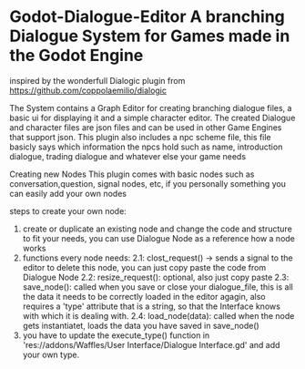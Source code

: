 # Godot-Dialogue-Editor A branching Dialogue System for Games made in the Godot Engine

inspired by the wonderfull Dialogic plugin from https://github.com/coppolaemilio/dialogic

The System contains a Graph Editor for creating branching dialogue files, a basic ui for displaying it and a simple character editor.
The created Dialogue and character files are json files and can be used in other Game Engines that support json.
This plugin also includes a npc scheme file, this file basicly says which information the npcs hold such as name, introduction dialogue, trading dialogue and whatever else your game needs

Creating new Nodes
This plugin comes with basic nodes such as conversation,question, signal nodes, etc, if you personally something you can easily add your own nodes

steps to create your own node:
1. create or duplicate an existing node and change the code and structure to fit your needs, you can use Dialogue Node as a reference how a node works
2. functions every node needs:
  2.1: clost_request() -> sends a signal to the editor to delete this node, you can just copy paste the 
  code from Dialogue Node
  2.2: resize_request(): optional, also just copy paste
  2.3: save_node(): called when you save or close your dialogue_file, this is all the data it needs to be correctly loaded in the editor agagin, also requires a 'type' attribute that is a string, so that the Interface knows with which it is dealing with.
  2.4: load_node(data): called when the node gets instantiatet, loads the data you have saved in save_node()
3. you have to update the execute_type() function in 'res://addons/Waffles/User Interface/Dialogue Interface.gd' and add your own type.
